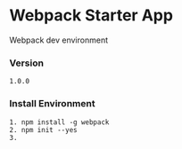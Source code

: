 # Webpack Starter App

Webpack dev environment

### Version

    1.0.0 

### Install Environment

    1. npm install -g webpack
    2. npm init --yes
    3. 
        